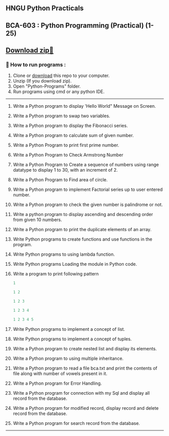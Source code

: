 ## HNGU Python Practicals

## BCA-603 : Python Programming (Practical) (1-25)

## [Download zip🙂](https://github.com/xmi1an/python_practicals/archive/refs/heads/master.zip)

### 🌟 How to run programs :

1. Clone or [download](https://github.com/xmi1an/python_practicals/archive/refs/heads/master.zip) this repo to your computer.
2. Unzip (If you download zip).
3. Open "Python-Programs" folder.
4. Run programs using cmd or any python IDE.

---

1. Write a Python program to display 'Hello World" Message on Screen.
2. Write a Python program to swap two variables.
3. Write a Python program to display the Fibonacci series.
4. Write a Python program to calculate sum of given number.
5. Write a Python Program to print first prime number.
6. Write a Python Program to Check Armstrong Number
7. Write a Python Program to Create a sequence of numbers using range datatype to display 1 to 30, with an increment of 2.
8. Write a Python Program to Find area of circle.
9. Write a Python program to implement Factorial series up to user entered number.
10. Write a Python program to check the given number is palindrome or not.
11. Write a python program to display ascending and descending order from given 10 numbers.
12. Write a Python program to print the duplicate elements of an array.
13. Write Python programs to create functions and use functions in the program.
14. Write Python programs to using lambda function.
15. Write Python programs Loading the module in Python code.
16. Write a program to print following pattern

    ```python
    1

    1 2

    1 2 3

    1 2 3 4

    1 2 3 4 5
    ```

17. Write Python programs to implement a concept of list.
18. Write Python programs to implement a concept of tuples.
19. Write a Python program to create nested list and display its elements.
20. Write a Python program to using multiple inheritance.
21. Write a Python program to read a file bca.txt and print the contents of file along
    with number of vowels present in it.
22. Write a Python program for Error Handling.
23. Write a Python program for connection with my Sql and display all record from
    the database.
24. Write a Python program for modified record, display record and delete record
    from the database.
25. Write a Python program for search record from the database.

---
